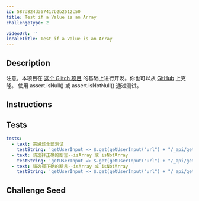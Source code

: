 ```yaml
---
id: 587d824d367417b2b2512c50
title: Test if a Value is an Array
challengeType: 2

videoUrl: ''
localeTitle: Test if a Value is an Array
---
```


## Description
<section id='description'>
注意，本项目在 <a href='https://glitch.com/#!/import/github/freeCodeCamp/boilerplate-infosec/'>这个 Glitch 项目</a> 的基础上进行开发。你也可以从 <a href='https://github.com/freeCodeCamp/boilerplate-infosec/'>GitHub</a> 上克隆。
使用 assert.isNull() 或 assert.isNotNull() 通过测试。
</section>

## Instructions
<section id='instructions'>

</section>

## Tests
<section id='tests'>

```yml
tests:
  - text: 需通过全部测试
    testString: 'getUserInput => $.get(getUserInput("url") + "/_api/get-tests?type=unit&n=10").then(data => {assert.equal(data.state,"passed"); }, xhr => { throw new Error(xhr.responseText); })'
  - text: 请选择正确的断言--isArray 或 isNotArray
    testString: 'getUserInput => $.get(getUserInput("url") + "/_api/get-tests?type=unit&n=10").then(data => {  assert.equal(data.assertions[0].method, "isArray", "String.prototype.split() 返回数组"); }, xhr => { throw new Error(xhr.responseText); })'
  - text: 请选择正确的断言--isArray 或 isNotArray
    testString: 'getUserInput => $.get(getUserInput("url") + "/_api/get-tests?type=unit&n=10").then(data => {  assert.equal(data.assertions[1].method, "isNotArray", "Array.prototype.indexOf() 返回数值"); }, xhr => { throw new Error(xhr.responseText); })'

```

</section>

## Challenge Seed
<section id='challengeSeed'>















</section>

              